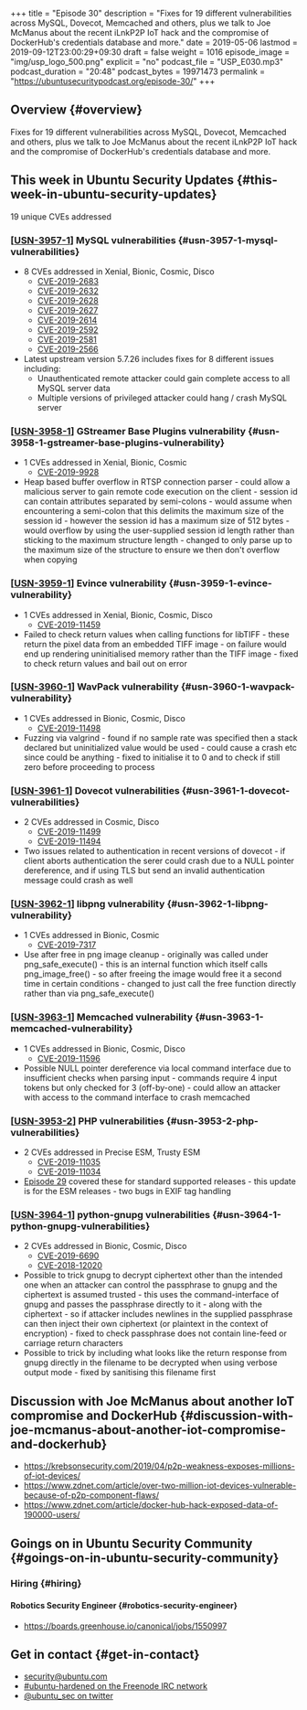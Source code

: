 +++
title = "Episode 30"
description = "Fixes for 19 different vulnerabilities across MySQL, Dovecot, Memcached and others, plus we talk to Joe McManus about the recent iLnkP2P IoT hack and the compromise of DockerHub's credentials database and more."
date = 2019-05-06
lastmod = 2019-09-12T23:00:29+09:30
draft = false
weight = 1016
episode_image = "img/usp_logo_500.png"
explicit = "no"
podcast_file = "USP_E030.mp3"
podcast_duration = "20:48"
podcast_bytes = 19971473
permalink = "https://ubuntusecuritypodcast.org/episode-30/"
+++

## Overview {#overview}

Fixes for 19 different vulnerabilities across MySQL, Dovecot, Memcached and others, plus we talk to Joe McManus about the recent iLnkP2P IoT hack and the compromise of DockerHub's credentials database and more.


## This week in Ubuntu Security Updates {#this-week-in-ubuntu-security-updates}

19 unique CVEs addressed


### [[USN-3957-1](https://usn.ubuntu.com/3957-1/)] MySQL vulnerabilities {#usn-3957-1-mysql-vulnerabilities}

-   8 CVEs addressed in Xenial, Bionic, Cosmic, Disco
    -   [CVE-2019-2683](https://people.canonical.com/~ubuntu-security/cve/CVE-2019-2683)
    -   [CVE-2019-2632](https://people.canonical.com/~ubuntu-security/cve/CVE-2019-2632)
    -   [CVE-2019-2628](https://people.canonical.com/~ubuntu-security/cve/CVE-2019-2628)
    -   [CVE-2019-2627](https://people.canonical.com/~ubuntu-security/cve/CVE-2019-2627)
    -   [CVE-2019-2614](https://people.canonical.com/~ubuntu-security/cve/CVE-2019-2614)
    -   [CVE-2019-2592](https://people.canonical.com/~ubuntu-security/cve/CVE-2019-2592)
    -   [CVE-2019-2581](https://people.canonical.com/~ubuntu-security/cve/CVE-2019-2581)
    -   [CVE-2019-2566](https://people.canonical.com/~ubuntu-security/cve/CVE-2019-2566)
-   Latest upstream version 5.7.26 includes fixes for 8 different issues including:
    -   Unauthenticated remote attacker could gain complete access to all MySQL server data
    -   Multiple versions of privileged attacker could hang / crash MySQL server


### [[USN-3958-1](https://usn.ubuntu.com/3958-1/)] GStreamer Base Plugins vulnerability {#usn-3958-1-gstreamer-base-plugins-vulnerability}

-   1 CVEs addressed in Xenial, Bionic, Cosmic
    -   [CVE-2019-9928](https://people.canonical.com/~ubuntu-security/cve/CVE-2019-9928)
-   Heap based buffer overflow in RTSP connection parser - could allow a
    malicious server to gain remote code execution on the client - session id
    can contain attributes separated by semi-colons - would assume when
    encountering a semi-colon that this delimits the maximum size of the
    session id - however the session id has a maximum size of 512 bytes -
    would overflow by using the user-supplied session id length rather than
    sticking to the maximum structure length - changed to only parse up to
    the maximum size of the structure to ensure we then don't overflow when
    copying


### [[USN-3959-1](https://usn.ubuntu.com/3959-1/)] Evince vulnerability {#usn-3959-1-evince-vulnerability}

-   1 CVEs addressed in Xenial, Bionic, Cosmic, Disco
    -   [CVE-2019-11459](https://people.canonical.com/~ubuntu-security/cve/CVE-2019-11459)
-   Failed to check return values when calling functions for libTIFF - these
    return the pixel data from an embedded TIFF image - on failure would end
    up rendering uninitialised memory rather than the TIFF image - fixed to
    check return values and bail out on error


### [[USN-3960-1](https://usn.ubuntu.com/3960-1/)] WavPack vulnerability {#usn-3960-1-wavpack-vulnerability}

-   1 CVEs addressed in Bionic, Cosmic, Disco
    -   [CVE-2019-11498](https://people.canonical.com/~ubuntu-security/cve/CVE-2019-11498)
-   Fuzzing via valgrind - found if no sample rate was specified then a stack
    declared but uninitialized value would be used - could cause a crash etc
    since could be anything - fixed to initialise it to 0 and to check if
    still zero before proceeding to process


### [[USN-3961-1](https://usn.ubuntu.com/3961-1/)] Dovecot vulnerabilities {#usn-3961-1-dovecot-vulnerabilities}

-   2 CVEs addressed in Cosmic, Disco
    -   [CVE-2019-11499](https://people.canonical.com/~ubuntu-security/cve/CVE-2019-11499)
    -   [CVE-2019-11494](https://people.canonical.com/~ubuntu-security/cve/CVE-2019-11494)
-   Two issues related to authentication in recent versions of dovecot - if
    client aborts authentication the serer could crash due to a NULL pointer
    dereference, and if using TLS but send an invalid authentication message
    could crash as well


### [[USN-3962-1](https://usn.ubuntu.com/3962-1/)] libpng vulnerability {#usn-3962-1-libpng-vulnerability}

-   1 CVEs addressed in Bionic, Cosmic
    -   [CVE-2019-7317](https://people.canonical.com/~ubuntu-security/cve/CVE-2019-7317)
-   Use after free in png image cleanup - originally was called under
    png\_safe\_execute() - this is an internal function which itself calls
    png\_image\_free() - so after freeing the image would free it a second time
    in certain conditions - changed to just call the free function directly
    rather than via png\_safe\_execute()


### [[USN-3963-1](https://usn.ubuntu.com/3963-1/)] Memcached vulnerability {#usn-3963-1-memcached-vulnerability}

-   1 CVEs addressed in Bionic, Cosmic, Disco
    -   [CVE-2019-11596](https://people.canonical.com/~ubuntu-security/cve/CVE-2019-11596)
-   Possible NULL pointer dereference via local command interface due to
    insufficient checks when parsing input - commands require 4 input tokens
    but only checked for 3 (off-by-one) - could allow an attacker with access
    to the command interface to crash memcached


### [[USN-3953-2](https://usn.ubuntu.com/3953-2/)] PHP vulnerabilities {#usn-3953-2-php-vulnerabilities}

-   2 CVEs addressed in Precise ESM, Trusty ESM
    -   [CVE-2019-11035](https://people.canonical.com/~ubuntu-security/cve/CVE-2019-11035)
    -   [CVE-2019-11034](https://people.canonical.com/~ubuntu-security/cve/CVE-2019-11034)
-   [Episode 29](https://ubuntusecuritypodcast.org/episode-29/) covered these for standard supported releases - this update is
    for the ESM releases - two bugs in EXIF tag handling


### [[USN-3964-1](https://usn.ubuntu.com/3964-1/)] python-gnupg vulnerabilities {#usn-3964-1-python-gnupg-vulnerabilities}

-   2 CVEs addressed in Bionic, Cosmic, Disco
    -   [CVE-2019-6690](https://people.canonical.com/~ubuntu-security/cve/CVE-2019-6690)
    -   [CVE-2018-12020](https://people.canonical.com/~ubuntu-security/cve/CVE-2018-12020)
-   Possible to trick gnupg to decrypt ciphertext other than the intended one
    when an attacker can control the passphrase to gnupg and the ciphertext
    is assumed trusted - this uses the command-interface of gnupg and passes
    the passphrase directly to it - along with the ciphertext - so if
    attacker includes newlines in the supplied passphrase can then inject
    their own ciphertext (or plaintext in the context of encryption) - fixed
    to check passphrase does not contain line-feed or carriage return
    characters
-   Possible to trick by including what looks like the return response from
    gnupg directly in the filename to be decrypted when using verbose output
    mode - fixed by sanitising this filename first


## Discussion with Joe McManus about another IoT compromise and DockerHub {#discussion-with-joe-mcmanus-about-another-iot-compromise-and-dockerhub}

-   <https://krebsonsecurity.com/2019/04/p2p-weakness-exposes-millions-of-iot-devices/>
-   <https://www.zdnet.com/article/over-two-million-iot-devices-vulnerable-because-of-p2p-component-flaws/>
-   <https://www.zdnet.com/article/docker-hub-hack-exposed-data-of-190000-users/>


## Goings on in Ubuntu Security Community {#goings-on-in-ubuntu-security-community}


### Hiring {#hiring}


#### Robotics Security Engineer {#robotics-security-engineer}

-   <https://boards.greenhouse.io/canonical/jobs/1550997>


## Get in contact {#get-in-contact}

-   [security@ubuntu.com](mailto:security@ubuntu.com)
-   [#ubuntu-hardened on the Freenode IRC network](http://webchat.freenode.net/#ubuntu-hardened)
-   [@ubuntu\_sec on twitter](https://twitter.com/ubuntu%5Fsec)
